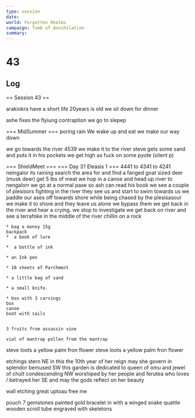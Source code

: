 ```yaml
---
type: session
date:
world: Forgotten Realms
campaign: Tomb of Annihilation
summary:
---
```


# 43

## Log
== Session 43 ==

arakiokra have a short life 20years is old 
we sit down for dinner 

ashe fixes the flyiung contraption 
we go to slepep

=== MidSummer ===
poring rain 
We wake up and eat 
we make our way down 

we go towards the river
4539
we make it to the river 
steve gets some sand and puts it in his pockets 
we get high as fuck on some pyote (silent p)



=== ShieldMeet ===
=== Day 3? Eleasis 1 ===
  4441 to 4341 to 4241 neingalor
its raining 
search the area for and find a fanged goat sized deer (musk deer)
get 5 lbs of meat
we hop in a canoe and head up river to nengalorr
we go at a normal pase so ash can read his book
we see a couple of plesisors fighting in the river they see us and start to swim towards us 
we paddle our ases off towards shore while being chased by the plesisasour we make it to shore and they leave us alone 
we bypass them
we get back in the river and hear a crying. we stop to investigate
we get back on river and see a terrafoke in the middle of the river chillin on a rock

```
* bag o money 15g
backpack
*  a book of lore

*  a bottle of ink

* an Ink pen

* 10 sheets of Parchment

* a little bag of sand

* a small knife.

* box with 3 carvings
box 
canoe
boat with sails 


3 fruits from assassin vine 

vial of mantrap pollen from the mantrap 
```



steve loots a yellow palm fron flower 
steve loots a yellow palm fron flower 


etchings 
stern NE  in this the 10th year of her reign may she govern in splendor 
bemused SW this garden is dedicated to queen of omu and jewel of chult 
condescending NW worshiped by her people and ferutea who loves / betrayed  her
SE and may the gods reflect on her beauty

wall etching
great uptoau free me 


pouch 
7 gemstones 
painted gold bracelet in with a winged snake quattle 
wooden scroll tube engraved with skeletons
